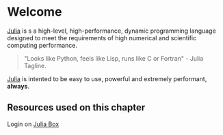 # Welcome
[Julia](https://julialang.org/) is s a high-level, high-performance, dynamic programming language designed to meet the requirements of high numerical and scientific computing performance.

> "Looks like Python, feels like Lisp, runs like C or Fortran" - Julia Tagline.

[Julia](https://julialang.org/) is intented to be easy to use, powerful and extremely performant, __always__.

## Resources used on this chapter

Login on [Julia Box](https://next.juliabox.com/) 
